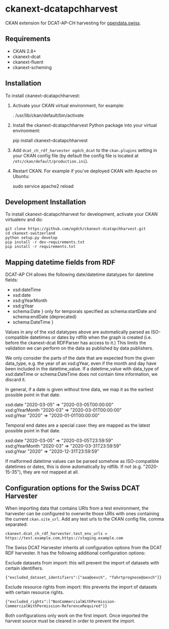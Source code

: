ckanext-dcatapchharvest
=======================

CKAN extension for DCAT-AP-CH harvesting for [opendata.swiss](https://opendata.swiss).

## Requirements

- CKAN 2.8+
- ckanext-dcat
- ckanext-fluent
- ckanext-scheming

## Installation

To install ckanext-dcatapchharvest:

1. Activate your CKAN virtual environment, for example:

     . /usr/lib/ckan/default/bin/activate

2. Install the ckanext-dcatapchharvest Python package into your virtual environment:

     pip install ckanext-dcatapchharvest

3. Add `dcat_ch_rdf_harvester ogdch_dcat` to the `ckan.plugins` setting in your CKAN
   config file (by default the config file is located at
   `/etc/ckan/default/production.ini`).

4. Restart CKAN. For example if you've deployed CKAN with Apache on Ubuntu:

     sudo service apache2 reload

## Development Installation

To install ckanext-dcatapchharvest for development, activate your CKAN virtualenv and
do:

    git clone https://github.com/ogdch/ckanext-dcatapchharvest.git
    cd ckanext-switzerland
    python setup.py develop
    pip install -r dev-requirements.txt
    pip install -r requirements.txt

## Mapping datetime fields from RDF

DCAT-AP CH allows the following date/datetime datatypes for datetime fields:

- xsd:dateTime
- xsd:date
- xsd:gYearMonth
- xsd:gYear
- schema:Date     } only for temporals specified as schema:startDate and schema:endDate (deprecated)
- schema:DateTime }

Values in any of the xsd datatypes above are automatically parsed as ISO-compatible datetimes or dates by rdflib
when the graph is created (i.e. before the ckanext-dcat RDFParser has access to it.) This limits the validation
we can perform on the data as published by data publishers.

We only consider the parts of the date that are expected from the given data_type, e.g. the year of an xsd:gYear,
even if the month and day have been included in the datetime_value. If a datetime_value with data_type of 
xsd:dateTime or schema:DateTime does not contain time information, we discard it.

In general, if a date is given without time data, we map it as the earliest possible point in that date.

   xsd:date       "2020-03-05"   => "2020-03-05T00:00:00"  
   xsd:gYearMonth "2020-03"      => "2020-03-01T00:00:00"  
   xsd:gYear      "2020"         => "2020-01-01T00:00:00"  

Temporal end dates are a special case: they are mapped as the latest possible point in that date.

   xsd:date       "2020-03-05"   => "2020-03-05T23:59:59"  
   xsd:gYearMonth "2020-03"      => "2020-03-31T23:59:59"  
   xsd:gYear      "2020"         => "2020-12-31T23:59:59"  

If malformed datetime values can be parsed somehow as ISO-compatible datetimes or dates, this is done automatically
by rdflib. If not (e.g. "2020-15-35"), they are not mapped at all.

## Configuration options for the Swiss DCAT Harvester

When importing data that contains URIs from a test environment, the harvester can be configured
to overwrite those URIs with ones containing the current `ckan.site_url`. Add any test urls to
the CKAN config file, comma separated:

    ckanext.dcat_ch_rdf_harvester.test_env_urls = https://test.example.com,https://staging.example.com 

The Swiss DCAT Harvester inherits all configuration options from the DCAT RDF harvester. 
It has the following additional configuration options:

Exclude datasets from import: this will prevent the import of datasets with certain identifiers.

```
{"excluded_dataset_identifiers":["aaa@oevch", "fahrtprognose@oevch"]}
```

Exclude resource rights from import: this prevents the import of datasets with certain resource 
rights.

```
{"excluded_rights":["NonCommercialWithPermission-CommercialWithPermission-ReferenceRequired"]}
```

Both configurations only work on the first import. Once imported the harvest 
source must be cleared in order to prevent the import.

